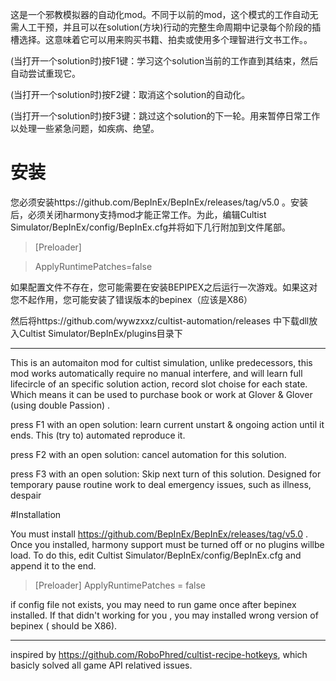 这是一个邪教模拟器的自动化mod。不同于以前的mod，这个模式的工作自动无需人工干预，并且可以在solution(方块)行动的完整生命周期中记录每个阶段的插槽选择。这意味着它可以用来购买书籍、拍卖或使用多个理智进行文书工作。。



(当打开一个solution时)按F1键：学习这个solution当前的工作直到其结束，然后自动尝试重现它。



(当打开一个solution时)按F2键：取消这个solution的自动化。




(当打开一个solution时)按F3键：跳过这个solution的下一轮。用来暂停日常工作以处理一些紧急问题，如疾病、绝望。



# 安装



您必须安装https://github.com/BepInEx/BepInEx/releases/tag/v5.0 。安装后，必须关闭harmony支持mod才能正常工作。为此，编辑Cultist Simulator/BepInEx/config/BepInEx.cfg并将如下几行附加到文件尾部。


>[Preloader]

>ApplyRuntimePatches=false



如果配置文件不存在，您可能需要在安装BEPIPEX之后运行一次游戏。如果这对您不起作用，您可能安装了错误版本的bepinex（应该是X86）


然后将https://github.com/wywzxxz/cultist-automation/releases 中下载dll放入Cultist Simulator/BepInEx/plugins目录下

-------------------------------


This is an automaiton mod for cultist simulation, unlike predecessors, this mod works automatically require no manual interfere, and will learn full lifecircle of an specific solution action, record slot choise for each state. Which means it can be used to purchase book or work at Glover & Glover (using double  Passion) .

press F1 with an open solution: learn current unstart & ongoing action until it ends. This (try to) automated reproduce it.

press F2 with an open solution: cancel automation for this solution.

press F3 with an open solution: Skip next turn of this solution. Designed for temporary pause routine work to deal emergency issues, such as illness, despair

#Installation

You must install https://github.com/BepInEx/BepInEx/releases/tag/v5.0 . Once you installed, harmony support must be turned off or no plugins willbe load. To do this, edit Cultist Simulator/BepInEx/config/BepInEx.cfg  and append it to the end.

>[Preloader]
>ApplyRuntimePatches = false

if config file not exists, you may need to run game once after bepinex installed. If that didn't working for you , you may installed wrong version of bepinex ( should be X86).


-----------------------

inspired by https://github.com/RoboPhred/cultist-recipe-hotkeys, which basicly solved all game API relatived issues.  
